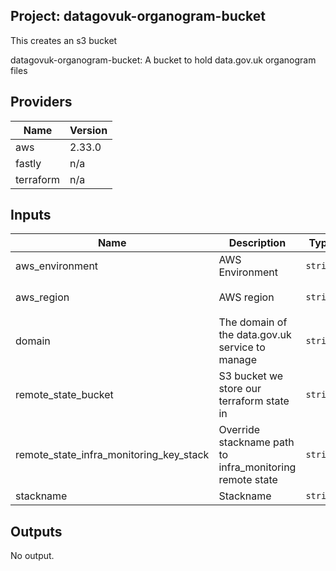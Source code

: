 ## Project: datagovuk-organogram-bucket

This creates an s3 bucket

datagovuk-organogram-bucket: A bucket to hold data.gov.uk organogram files

## Providers

| Name | Version |
|------|---------|
| aws | 2.33.0 |
| fastly | n/a |
| terraform | n/a |

## Inputs

| Name | Description | Type | Default | Required |
|------|-------------|------|---------|:-----:|
| aws\_environment | AWS Environment | `string` | n/a | yes |
| aws\_region | AWS region | `string` | `"eu-west-1"` | no |
| domain | The domain of the data.gov.uk service to manage | `string` | n/a | yes |
| remote\_state\_bucket | S3 bucket we store our terraform state in | `string` | n/a | yes |
| remote\_state\_infra\_monitoring\_key\_stack | Override stackname path to infra\_monitoring remote state | `string` | `""` | no |
| stackname | Stackname | `string` | n/a | yes |

## Outputs

No output.

